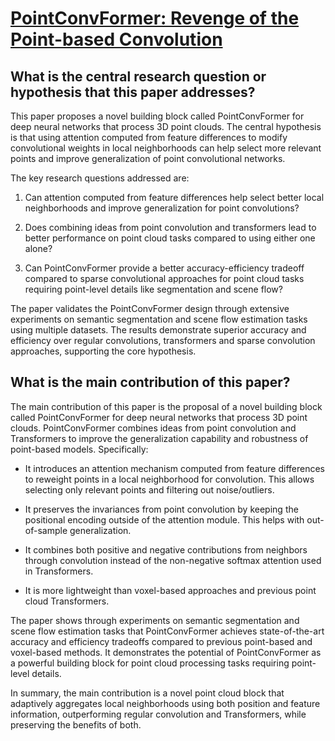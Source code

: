 # [PointConvFormer: Revenge of the Point-based Convolution](https://arxiv.org/abs/2208.02879)

## What is the central research question or hypothesis that this paper addresses?

 This paper proposes a novel building block called PointConvFormer for deep neural networks that process 3D point clouds. The central hypothesis is that using attention computed from feature differences to modify convolutional weights in local neighborhoods can help select more relevant points and improve generalization of point convolutional networks. 

The key research questions addressed are:

1) Can attention computed from feature differences help select better local neighborhoods and improve generalization for point convolutions? 

2) Does combining ideas from point convolution and transformers lead to better performance on point cloud tasks compared to using either one alone?

3) Can PointConvFormer provide a better accuracy-efficiency tradeoff compared to sparse convolutional approaches for point cloud tasks requiring point-level details like segmentation and scene flow?

The paper validates the PointConvFormer design through extensive experiments on semantic segmentation and scene flow estimation tasks using multiple datasets. The results demonstrate superior accuracy and efficiency over regular convolutions, transformers and sparse convolution approaches, supporting the core hypothesis.


## What is the main contribution of this paper?

 The main contribution of this paper is the proposal of a novel building block called PointConvFormer for deep neural networks that process 3D point clouds. PointConvFormer combines ideas from point convolution and Transformers to improve the generalization capability and robustness of point-based models. Specifically:

- It introduces an attention mechanism computed from feature differences to reweight points in a local neighborhood for convolution. This allows selecting only relevant points and filtering out noise/outliers. 

- It preserves the invariances from point convolution by keeping the positional encoding outside of the attention module. This helps with out-of-sample generalization.

- It combines both positive and negative contributions from neighbors through convolution instead of the non-negative softmax attention used in Transformers.

- It is more lightweight than voxel-based approaches and previous point cloud Transformers.

The paper shows through experiments on semantic segmentation and scene flow estimation tasks that PointConvFormer achieves state-of-the-art accuracy and efficiency tradeoffs compared to previous point-based and voxel-based methods. It demonstrates the potential of PointConvFormer as a powerful building block for point cloud processing tasks requiring point-level details.

In summary, the main contribution is a novel point cloud block that adaptively aggregates local neighborhoods using both position and feature information, outperforming regular convolution and Transformers, while preserving the benefits of both.
